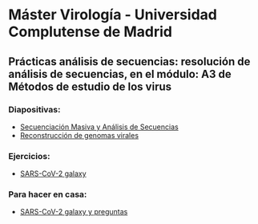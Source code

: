 # Máster Virología - Universidad Complutense de Madrid
## Prácticas análisis de secuencias: resolución de análisis de secuencias, en el módulo: A3 de Métodos de estudio de los virus
### Diapositivas:
- [Secuenciación Masiva y Análisis de Secuencias](slides/master_virologia-UCM_2024_SecMasiva_ICuesta.pdf)
- [Reconstrucción de genomas virales](slides/master_virologia-UCM_bioinfo_analysis_sars-cov-2.pdf)
### Ejercicios:
- [SARS-CoV-2 galaxy](../resources/galaxy/exercises/SARS-CoV-2_training.md)
### Para hacer en casa:
- [SARS-CoV-2 galaxy y preguntas](../resources/galaxy/exercises/homeworks.md)
